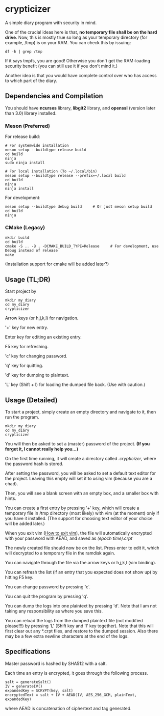 # crypticizer
A simple diary program with security in mind.

One of the crucial ideas here is that,
**no temporary file shall be on the hard drive**.
Now, this is mostly true so long as your temporary directory (for example, /tmp)
is on your RAM.
You can check this by issuing:
```
df -h | grep /tmp
```
If it says tmpfs, you are good!
Otherwise you don't get the RAM-loading security benefit
(you can still use it if you don't mind it.)

Another idea is that you would have complete control over
who has access to which part of the diary.

## Dependencies and Compilation
You should have **ncurses** library, **libgit2** library, and **openssl** (version later than 3.0) library installed.
### Meson (Preferred)
For release build:
```
# For systemwide installation
meson setup --buildtype release build
cd build
ninja
sudo ninja install

# For local installation (To ~/.local/bin)
meson setup --buildtype release --prefix=~/.local build
cd build
ninja
ninja install
```
For development:
```
meson setup --buildtype debug build     # Or just meson setup build
cd build
ninja
```
### CMake (Legacy)
```
mkdir build
cd build
cmake -S .. -B . -DCMAKE_BUILD_TYPE=Release     # For development, use Debug instead of release
make
```
(Installation support for cmake will be added later?)

## Usage (TL;DR)
Start project by
```
mkdir my_diary
cd my_diary
crypticizer
```
Arrow keys (or h,j,k,l) for navigation.

'+' key for new entry.

Enter key for editing an existing entry.

F5 key for refreshing.

'c' key for changing password.

'q' key for quitting.

'd' key for dumping to plaintext.

'L' key (Shift + l) for loading the dumped file back. (Use with caution.)

## Usage (Detailed)
To start a project, simply create an empty directory and navigate to it,
then run the program.
```
mkdir my_diary
cd my_diary
crypticizer
```
You will then be asked to set a (master) password of the project.
**(If you forget it, I cannot really help you...)**

On the first time running, it will create a directory called *.crypticizer*, where the password hash is stored.

After setting the password,
you will be asked to set a default text editor for the project.
Leaving this empty will set it to using vim (because you are a chad).

Then, you will see a blank screen with an empty box, and a smaller box with hints.

You can create a first entry by pressing '+' key,
which will create a temporary file in /tmp directory (most likely) with vim (at the moment) only if you have it installed. (The support for choosing text editor of your choice will be added later.)

When you exit vim ([How to exit vim](https://stackoverflow.com/questions/11828270/how-do-i-exit-vim)),
the file will automatically encrypted with your password with AEAD, and saved as *(epoch time).crpt*

The newly created file should now be on the list.
Press enter to edit it, which will decrypted to a temporary file in the ramdisk again.

You can navigate through the file via the arrow keys or h,j,k,l (vim binding).

You can refresh the list (if an entry that you expected does not show up) by hitting F5 key.

You can change password by pressing 'c'.

You can quit the program by pressing 'q'.

You can dump the logs into one plaintext by pressing 'd'.
Note that I am not taking any responsibility as where you save this.

You can reload the logs from the dumped plaintext file (not modified please!!!) by pressing 'L' (Shift key and 'l' key together).
Note that this will first clear out any *.crpt files, and restore to the dumped session.
Also there may be a few extra newline characters at the end of the logs.

## Specifications
Master password is hashed by SHA512 with a salt.

Each time an entry is encrypted, it goes through the following process.
```
salt = generateSalt()
IV = generateIV()
expandedKey = SCRYPT(key, salt)
encryptedText = salt + IV + AEAD(IV, AES_256_GCM, plainText, expandedKey)
```
where AEAD is concatenation of ciphertext and tag generated.
